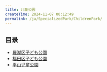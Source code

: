 ```yaml
---
title: 儿童公园
createTime: 2024-11-07 00:12:49
permalink: /ja/SpecializedPark/ChildrenPark/
---
```


## 目录
- [羅湖区子ども公園](./1.儿童公园.md)
- [福田区子ども公園](./2.儿童乐园.md)
- [平山児童公園](./3.坪山儿童公园.md)

